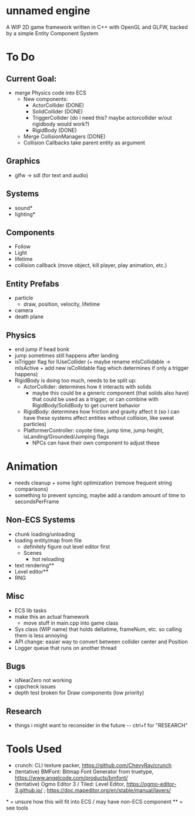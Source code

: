 # unnamed engine
A WIP 2D game framework written in C++ with OpenGL and GLFW, backed by a simple Entity Component System

# To Do 

## Current Goal: 
- merge Physics code into ECS
    - New components:
        - ActorCollider (DONE)
        - SolidCollider (DONE)
        - TriggerCollider (do i need this? maybe actorcollider w/out rigidbody would work?)
        - RigidBody (DONE)
    - Merge CollisionManagers (DONE)
    - Collision Callbacks take parent entity as argument

## Graphics
- glfw -> sdl (for text and audio)

## Systems
- sound\*
- lighting\*

## Components
- Follow
- Light 
- lifetime
- collision callback (move object, kill player, play animation, etc.)

## Entity Prefabs
- particle
    - draw, position, velocity, lifetime
- camera
- death plane

## Physics
- end jump if head bonk
- jump sometimes still happens after landing 
- isTrigger flag for IUseCollider (+ maybe rename mIsCollidable -> mIsActive + add new isCollidable flag which determines if only a trigger happens)
- RigidBody is doing too much, needs to be split up:
    - ActorCollider: determines how it interacts with solids 
        - maybe this could be a generic component (that solids also have) that could be used as a trigger, or can combine with RigidBody/SolidBody to get current behavior
    - RigidBody: determines how friction and gravity affect it (so I can have these systems affect entities without collision, like sweat particles)
    - PlatformerController: coyote time, jump time, jump height, isLanding/Grounded/Jumping flags
        - NPCs can have their own component to adjust these

# Animation 
- needs cleanup + some light optimization (remove frequent string comparisons)
- something to prevent syncing, maybe add a random amount of time to secondsPerFrame

## Non-ECS Systems
- chunk loading/unloading
- loading entity/map from file
    - definitely figure out level editor first
    - Scenes
        - hot reloading
- text rendering\*\*
- Level editor\*\*
- RNG

## Misc
- ECS lib tasks
- make this an actual framework 
    - move stuff in main.cpp into game class
- Sys class (WIP name) that holds deltatime, frameNum, etc. so calling them is less annoying
- API change: easier way to convert between collider center and Position
- Logger queue that runs on another thread

## Bugs
- isNearZero not working
- cppcheck issues
- depth test broken for Draw components (low priority)

## Research
- things i might want to reconsider in the future -- ctrl+f for "RESEARCH" 

# Tools Used
- crunch: CLI texture packer, https://github.com/ChevyRay/crunch
- (tentative) BMFont: Bitmap Font Generator from truetype, https://www.angelcode.com/products/bmfont/
- (tentative) Ogmo Editor 3 / Tiled: Level Editor, https://ogmo-editor-3.github.io/ ; https://doc.mapeditor.org/en/stable/manual/layers/


\* = unsure how this will fit into ECS / may have non-ECS component
\*\* = see tools
